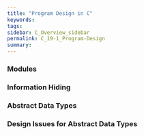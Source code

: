 ```yaml
---
title: "Program Design in C"
keywords:
tags:
sidebar: C_Overview_sidebar
permalink: C_19-1_Program-Design
summary:
---
```


### Modules

### Information Hiding

### Abstract Data Types

### Design Issues for Abstract Data Types
